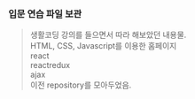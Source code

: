 ### 입문 연습 파일 보관
  
>생활코딩 강의를 들으면서 따라 해보았던 내용물.    
HTML, CSS, Javascript를 이용한 홈페이지  
react  
reactredux  
ajax  
이전 repository를 모아두었음.
